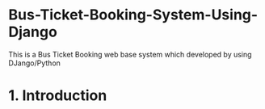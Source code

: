 # Bus-Ticket-Booking-System-Using-Django
This is a Bus Ticket Booking web base system which developed by using DJango/Python


# 1. Introduction

